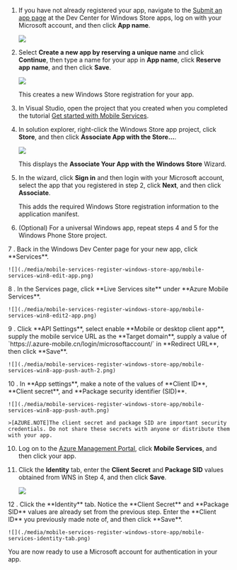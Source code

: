
1. If you have not already registered your app, navigate to the [Submit an app page] at the Dev Center for Windows Store apps, log on with your Microsoft account, and then click **App name**.

   	![](./media/mobile-services-register-windows-store-app/mobile-services-submit-win8-app.png)

2. Select **Create a new app by reserving a unique name** and click **Continue**, then type a name for your app in **App name**, click **Reserve app name**, and then click **Save**.

   	![](./media/mobile-services-register-windows-store-app/mobile-services-win8-app-name.png)

   	This creates a new Windows Store registration for your app.

3. In Visual Studio, open the project that you created when you completed the tutorial [Get started with Mobile Services].

4. In solution explorer, right-click the Windows Store app project, click **Store**, and then click **Associate App with the Store...**. 

  	![](./media/mobile-services-register-windows-store-app/mobile-services-store-association.png)

   	This displays the **Associate Your App with the Windows Store** Wizard.

5. In the wizard, click **Sign in** and then login with your Microsoft account, select the app that you registered in step 2, click **Next**, and then click **Associate**.

   	This adds the required Windows Store registration information to the application manifest.   

6. (Optional) For a universal Windows app, repeat steps 4 and 5 for the Windows Phone Store project. 

<!-- deleted by customization 6 --><!-- keep by customization: begin --> 7 <!-- keep by customization: end -->. Back in the Windows Dev Center page for your new app, click **Services**.

   	![](./media/mobile-services-register-windows-store-app/mobile-services-win8-edit-app.png) 

<!-- deleted by customization 7 --><!-- keep by customization: begin --> 8 <!-- keep by customization: end -->. In the Services page, click **Live Services site** under **Azure Mobile Services**.

	![](./media/mobile-services-register-windows-store-app/mobile-services-win8-edit2-app.png) 

<!-- deleted by customization 8 --><!-- keep by customization: begin --> 9 <!-- keep by customization: end -->. Click **API Settings**, select enable **Mobile or desktop client app**, supply the mobile service URL as the **Target domain**, supply a value of `https://<mobile_service>.azure-mobile.cn/login/microsoftaccount/` in **Redirect URL**, then click **Save**.

	![](./media/mobile-services-register-windows-store-app/mobile-services-win8-app-push-auth-2.png)

<!-- deleted by customization 9 --><!-- keep by customization: begin --> 10 <!-- keep by customization: end -->. In **App settings**, make a note of the values of **Client ID**, **Client secret**, and **Package security identifier (SID)**.

   	![](./media/mobile-services-register-windows-store-app/mobile-services-win8-app-push-auth.png)

    >[AZURE.NOTE]The client secret and package SID are important security credentials. Do not share these secrets with anyone or distribute them with your app.

10. Log on to the [Azure Management Portal], click **Mobile Services**, and then click your app.

11. Click the **Identity** tab, enter the **Client Secret** and **Package SID** values obtained from WNS in Step 4, and then click **Save**.

   	![](./media/mobile-services-register-windows-store-app/mobile-push-tab.png)

<!-- deleted by customization 13 --><!-- keep by customization: begin --> 12 <!-- keep by customization: end -->. Click the **Identity** tab. Notice the **Client Secret** and **Package SID** values are already set from the previous step. Enter the **Client ID** you previously made note of, and then click **Save**.

   	![](./media/mobile-services-register-windows-store-app/mobile-services-identity-tab.png)
 
You are now ready to use a Microsoft account for authentication in your app.  

<!-- Anchors. -->

<!-- Images. -->
 

<!-- URLs. -->
[Get started with Mobile Services]: /documentation/articles/mobile-services-javascript-backend-windows-store-dotnet-get-started/#create-new-service
[Submit an app page]: http://go.microsoft.com/fwlink/p/?LinkID=266582
[Azure Management Portal]: https://manage.windowsazure.cn/
